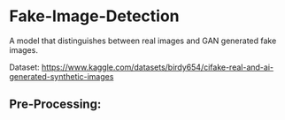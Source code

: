 # Fake-Image-Detection
A model that distinguishes between real images and GAN generated fake images.  

Dataset: https://www.kaggle.com/datasets/birdy654/cifake-real-and-ai-generated-synthetic-images  

## Pre-Processing:
